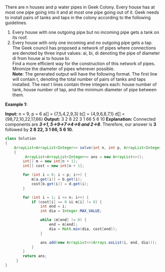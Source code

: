 There are n houses and p water pipes in Geek Colony. Every house has at most one pipe going into it and at most one pipe going out of it. Geek needs to install pairs of tanks and taps in the colony according to the following guidelines.    
1. Every house with one outgoing pipe but no incoming pipe gets a tank on its roof.  
2. Every house with only one incoming and no outgoing pipe gets a tap.  
The Geek council has proposed a network of pipes where connections are denoted by three input values: ai, bi, di denoting the pipe of diameter di from house ai to house bi.  
Find a more efficient way for the construction of this network of pipes. Minimize the diameter of pipes wherever possible.  
**Note**: The generated output will have the following format. The first line will contain t, denoting the total number of pairs of tanks and taps installed. The next t lines contain three integers each: house number of tank, house number of tap, and the minimum diameter of pipe between them.

  
**Example 1:**

**Input:**
n = 9, p = 6
a[] = {7,5,4,2,9,3}
b[] = {4,9,6,8,7,1}
d[] = {98,72,10,22,17,66} 
**Output:** 
3
2 8 22
3 1 66
5 6 10
**Explanation:**
Connected components are 
**_3->1, 5->9->7->4->6 and 2->8_**.
Therefore, our answer is **3** 
followed by **2 8 22, 3 1 66, 5 6 10.**

```java
class Solution 
{ 
    ArrayList<ArrayList<Integer>> solve(int n, int p, ArrayList<Integer> a ,ArrayList<Integer> b ,ArrayList<Integer> d) 
    { 
         ArrayList<ArrayList<Integer>> ans = new ArrayList<>();
        int[] m = new int[n + 1];
        int[] cost = new int[n + 1];

        for (int i = 0; i < p; i++) {
            m[a.get(i)] = b.get(i);
            cost[b.get(i)] = d.get(i);
        }

        for (int i = 1; i <= n; i++) {
            if (cost[i] == 0 && m[i] != 0) {
                int end = i;
                int dia = Integer.MAX_VALUE;

                while (m[end] != 0) {
                    end = m[end];
                    dia = Math.min(dia, cost[end]);
                }

                ans.add(new ArrayList<>(Arrays.asList(i, end, dia)));
            }
        }
        return ans;
     }
} 
```